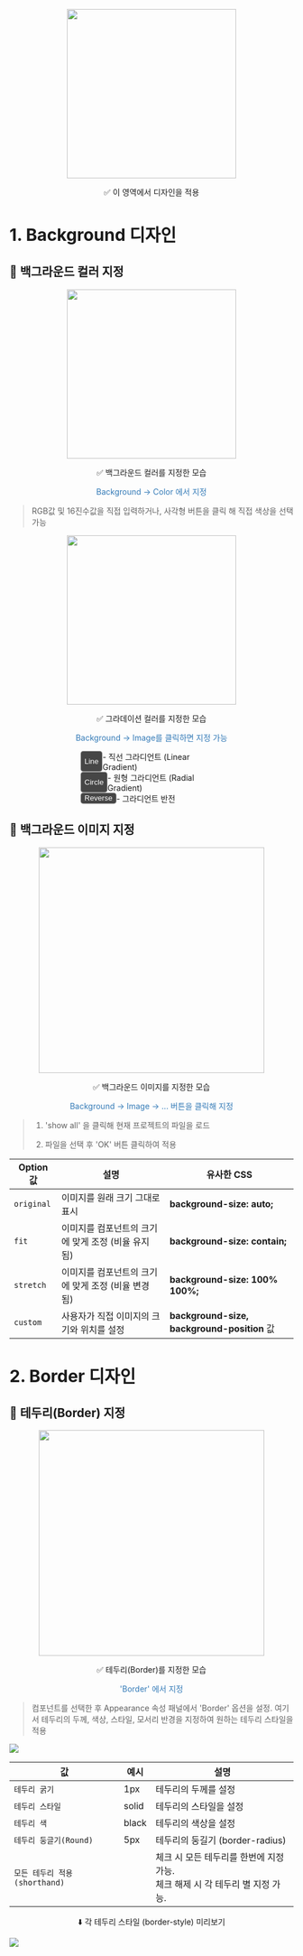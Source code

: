 <style>
.flex {
  display : flex;
}
.fs20 {
	font-size : 20px;
}
.fs30 {
	font-size : 30px;
}
.wd300 {
  width : 300px;
  margin : auto;
}
.wd400 {
  width : 400px;
  margin : auto;
}
.wd500 {
  width : 500px;
  margin : auto;
}
.gradBtn{
  background-color : rgb(70,70,70);
  color : white;
  border : 1px solid rgba(255,255,255,0.5);
  border-radius : 5px;
}
.mgauto{
   margin : auto;
}
</style>



<img
class="wd300 flex" src="https://wikidocs.net/images/page/276197/%EC%8A%A4%ED%81%AC%EB%A6%B0%EC%83%B7_2025-02-13_171900.png">
 
<p style="text-align: center"> 
✅ 이 영역에서 디자인을 적용
</p>

<h1 class="fs30"> 1. Background 디자인 </h1>

## 💫 백그라운드 컬러 지정
 <img class="wd300 flex" src="https://wikidocs.net/images/page/276197/%EC%8A%A4%ED%81%AC%EB%A6%B0%EC%83%B7_2025-02-13_173102.png">
 
 <p style="text-align: center"> 
✅ 백그라운드 컬러를 지정한 모습
</p>

<p style="text-align: center; color:#337AB7;"> 
Background -> Color 에서 지정
</p>

> RGB값 및 16진수값을 직접 입력하거나, 사각형 버튼을 클릭 해 직접 색상을 선택 가능

 <img class="wd300 flex" src="https://wikidocs.net/images/page/276197/%EC%8A%A4%ED%81%AC%EB%A6%B0%EC%83%B7_2025-02-13_174134.png">
 
  <p style="text-align: center"> 
✅ 그라데이션 컬러를 지정한 모습
</p>

<p style="text-align: center; color:#337AB7;"> 
Background -> Image를 클릭하면  지정 가능
</p>

<div style="display: flex; flex-direction: column; width: 50%; margin: auto;">
<div class="flex">
    <button class="gradBtn">Line</button> - 직선  그라디언트 (Linear Gradient)

</div>
<div class="flex">
    <button class="gradBtn">Circle</button> - 원형 그라디언트 (Radial Gradient)
</div>
<div class="flex">
    <button class="gradBtn">Reverse</button> - 그라디언트 반전
</div>
</div>

## 💫 백그라운드 이미지 지정

 <img class="wd400 flex" src="https://wikidocs.net/images/page/276197/%EC%8A%A4%ED%81%AC%EB%A6%B0%EC%83%B7_2025-02-14_095325.png">
 
 <p style="text-align: center"> 
✅ 백그라운드 이미지를 지정한 모습
</p>

<p style="text-align: center; color:#337AB7;"> 
Background -> Image -> ... 버튼을 클릭해 지정 
 
</p>

> 1. 'show all' 을 클릭해 현재 프로젝트의 파일을 로드
> 
> 2. 파일을 선택 후 'OK' 버튼 클릭하여 적용

| Option 값 | 설명 | 유사한 CSS  |
|--|--|--|
| `original` | 이미지를 원래 크기 그대로 표시 | **background-size: auto;**|
|`fit` |이미지를 컴포넌트의 크기에 맞게 조정 (비율 유지됨) | **background-size: contain;**|
|`stretch` | 이미지를 컴포넌트의 크기에 맞게 조정 (비율 변경됨) |**background-size: 100% 100%;** |
|`custom` |사용자가 직접 이미지의 크기와 위치를 설정 |**background-size,** **background-position** 값  |


<h1 class="fs30"> 2. Border 디자인 </h1>

## 💫 테두리(Border) 지정

 <img class="wd400 flex" src="https://wikidocs.net/images/page/276197/%EC%8A%A4%ED%81%AC%EB%A6%B0%EC%83%B7_2025-02-14_104705.png">
 
 <p style="text-align: center"> 
✅ 테두리(Border)를 지정한 모습
</p>

<p style="text-align: center; color:#337AB7;"> 
'Border' 에서 지정
</p>

> 컴포넌트를 선택한 후 Appearance 속성 패널에서 'Border' 옵션을 설정. 여기서 테두리의 두께, 색상, 스타일, 모서리 반경을 지정하여 원하는 테두리 스타일을 적용

![](https://wikidocs.net/images/page/276197/%EC%8A%A4%ED%81%AC%EB%A6%B0%EC%83%B7_2025-02-14_104810.png)

 
| 값 | 예시 | 설명 | 
|--|--| --|
| `테두리 굵기` | 1px | 테두리의 두께를 설정 |
|`테두리 스타일` | solid | 테두리의 스타일을 설정 |
|`테두리 색` | black |테두리의 색상을 설정 |
|`테두리 둥글기(Round)` |5px|테두리의 둥길기 (border-radius) |
|`모든 테두리 적용(shorthand)` | | 체크 시 모든 테두리를 한번에 지정 가능.<br>체크 해제 시 각 테두리 별 지정 가능.|


<p style="text-align: center"> 
⬇️ 각 테두리 스타일 (border-style) 미리보기
</p>
<img class="mgauto flex" src="https://wikidocs.net/images/page/276197/html-and-css-border.png">
